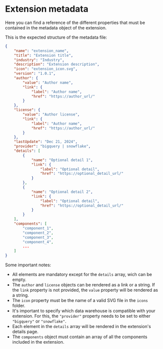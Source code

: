 # Extension metadata
Here you can find a reference of the different properties that must be contained in the metadata object of the extension.

This is the expected structure of the metadata file:
```json
{
    "name": "extension_name",
    "title": "Extension title",
    "industry": "Industry",
    "description": "Extension description",
    "icon": "extension_icon.svg",
    "version": "1.0.1",
    "author": {
        "value": "Author name",
        "link": {
            "label": "Author name",
            "href": "https://author_url/"
        }
    },
    "license": {
        "value": "Author license",
        "link": {
            "label": "Author name",
            "href": "https://author_url/"
        }
    },
    "lastUpdate": "Dec 21, 2024", 
    "provider": "bigquery | snowflake",
    "details": [
        {
            "name": "Optional detail 1",
            "link": {
                "label": "Optional detail",
                "href": "https://optional_detail_url/"
            }
        },
        {
            "name": "Optional detail 2",
            "link": {
                "label": "Optional detail",
                "href": "https://optional_detail_url/"
            }
        }
    ],
    "components": [
        "component_1",
        "component_2",
        "component_3",
        "component_4",
        ...
    ]
}
```

Some important notes:
* All elements are mandatory except for the `details` array, wich can be empty. 
* The `author` and `license` objects can be rendered as a link or a string. If the `link` property is not provided, the `value` property will be rendered as a string.
* The `icon` property must be the name of a valid SVG file in the `icons` folder.
* It's important to specify which data warehouse is compatible with your extension. For this, the `"provider"` property needs to be set to either `"bigquery"` or `"snowflake"`.
* Each element in the `details` array will be rendered in the extension's details page.
* The `components` object must contain an array of all the components included in the extension.
